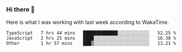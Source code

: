 ### Hi there 👋

Here is what I was working with last week according to WakaTime. 
<!--START_SECTION:waka-->

```text
TypeScript   7 hrs 44 mins   █████████████░░░░░░░░░░░░   52.25 %
JavaScript   2 hrs 25 mins   ████░░░░░░░░░░░░░░░░░░░░░   16.38 %
Other        1 hr 57 mins    ███▒░░░░░░░░░░░░░░░░░░░░░   13.21 %
```

<!--END_SECTION:waka-->

<!--
**keithort/keithort** is a ✨ _special_ ✨ repository because its `README.md` (this file) appears on your GitHub profile.

Here are some ideas to get you started:

- 🔭 I’m currently working on ...
- 🌱 I’m currently learning ...
- 👯 I’m looking to collaborate on ...
- 🤔 I’m looking for help with ...
- 💬 Ask me about ...
- 📫 How to reach me: ...
- 😄 Pronouns: ...
- ⚡ Fun fact: ...
-->
